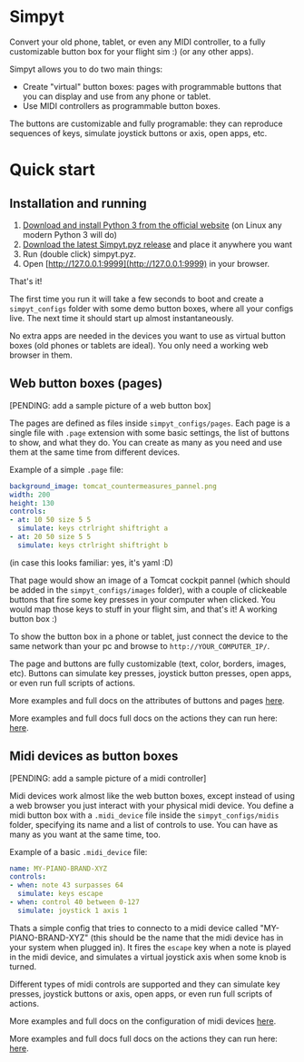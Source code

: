 # Simpyt

Convert your old phone, tablet, or even any MIDI controller, to a fully customizable button box for your flight sim :) (or any other apps).

Simpyt allows you to do two main things:

- Create "virtual" button boxes: pages with programmable buttons that you can display and use from any phone or tablet.
- Use MIDI controllers as programmable button boxes.

The buttons are customizable and fully programable: they can reproduce sequences of keys, simulate joystick buttons or axis, open apps, etc.

# Quick start

## Installation and running

1. [Download and install Python 3 from the official website](https://www.python.org/downloads/) (on Linux any modern Python 3 will do)
2. [Download the latest Simpyt.pyz release](https://github.com/fisadev/simpyt/releases) and place it anywhere you want
3. Run (double click) simpyt.pyz. 
4. Open [http://127.0.0.1:9999](http://127.0.0.1:9999) in your browser.

That's it!

The first time you run it will take a few seconds to boot and create a `simpyt_configs` folder with some demo button boxes, where all your configs live. 
The next time it should start up almost instantaneously.

No extra apps are needed in the devices you want to use as virtual button boxes (old phones or tablets are ideal). You only need a working web browser in them.

## Web button boxes (pages)

[PENDING: add a sample picture of a web button box]

The pages are defined as files inside `simpyt_configs/pages`. 
Each page is a single file with `.page` extension with some basic settings, the list of buttons to show, and what they do. 
You can create as many as you need and use them at the same time from different devices.

Example of a simple `.page` file:

```yaml
background_image: tomcat_countermeasures_pannel.png
width: 200
height: 130
controls:
- at: 10 50 size 5 5
  simulate: keys ctrlright shiftright a
- at: 20 50 size 5 5
  simulate: keys ctrlright shiftright b
```

(in case this looks familiar: yes, it's yaml :D)

That page would show an image of a Tomcat cockpit pannel (which should be added in the `simpyt_configs/images` folder), with a couple of clickeable buttons that fire some key presses in your computer when clicked. 
You would map those keys to stuff in your flight sim, and that's it! A working button box :)

To show the button box in a phone or tablet, just connect the device to the same network than your pc and browse to `http://YOUR_COMPUTER_IP/`.

The page and buttons are fully customizable (text, color, borders, images, etc).
Buttons can simulate key presses, joystick button presses, open apps, or even run full scripts of actions.

More examples and full docs on the attributes of buttons and pages [here](https://github.com/fisadev/simpyt/blob/main/docs/pages.md).

More examples and full docs full docs on the actions they can run here: [here](https://github.com/fisadev/simpyt/blob/main/docs/actions.md).

## Midi devices as button boxes

[PENDING: add a sample picture of a midi controller]

Midi devices work almost like the web button boxes, except instead of using a web browser you just interact with your physical midi device.
You define a midi button box with a `.midi_device` file inside the `simpyt_configs/midis` folder, specifying its name and a list of controls to use. 
You can have as many as you want at the same time, too.

Example of a basic `.midi_device` file:

```yaml
name: MY-PIANO-BRAND-XYZ
controls:
- when: note 43 surpasses 64
  simulate: keys escape
- when: control 40 between 0-127
  simulate: joystick 1 axis 1
```

Thats a simple config that tries to connecto to a midi device called "MY-PIANO-BRAND-XYZ" (this should be the name that the midi device has in your system when plugged in). 
It fires the `escape` key when a note is played in the midi device, and simulates a virtual joystick axis when some knob is turned.

Different types of midi controls are supported and they can simulate key presses, joystick buttons or axis, open apps, or even run full scripts of actions.

More examples and full docs on the configuration of midi devices [here](https://github.com/fisadev/simpyt/blob/main/docs/midis.md).

More examples and full docs full docs on the actions they can run here: [here](https://github.com/fisadev/simpyt/blob/main/docs/actions.md).
